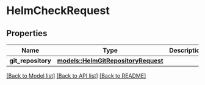 # HelmCheckRequest

## Properties

Name | Type | Description | Notes
------------ | ------------- | ------------- | -------------
**git_repository** | [**models::HelmGitRepositoryRequest**](HelmGitRepositoryRequest.md) |  | 

[[Back to Model list]](../README.md#documentation-for-models) [[Back to API list]](../README.md#documentation-for-api-endpoints) [[Back to README]](../README.md)


